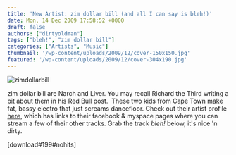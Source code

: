 ```yaml
---
title: 'New Artist: zim dollar bill (and all I can say is bleh!)'
date: Mon, 14 Dec 2009 17:58:52 +0000
draft: false
authors: ["dirtyoldman"]
tags: ["bleh!", "zim dollar bill"]
categories: ["Artists", "Music"]
thumbnail: '/wp-content/uploads/2009/12/cover-150x150.jpg'
featured: '/wp-content/uploads/2009/12/cover-304x190.jpg'
---
```


![zimdollarbill](/wp-content/uploads/2009/12/cover-300x158.jpg "zimdollarbill")

zim dollar bill are Narch and Liver. You may recall Richard the Third writing a bit about them in his Red Bull post.  These two kids from Cape Town make fat, bassy electro that just screams dancefloor. Check out their artist profile [here](/artists/zim-dollar-bill/), which has links to their facebook & myspace pages where you can stream a few of their other tracks. Grab the track _bleh!_ below, it's nice 'n dirty.

\[download#199#nohits\]


